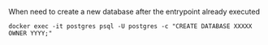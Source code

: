When need to create a new database after the entrypoint already executed

```shell script
docker exec -it postgres psql -U postgres -c "CREATE DATABASE XXXXX OWNER YYYY;"
```
